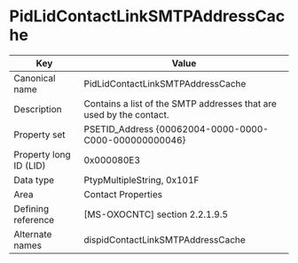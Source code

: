 # PidLidContactLinkSMTPAddressCache

| Key | Value |
|---|---|
| Canonical name | PidLidContactLinkSMTPAddressCache |
| Description | Contains a list of the SMTP addresses that are used by the contact. |
| Property set | PSETID_Address {00062004-0000-0000-C000-000000000046} |
| Property long ID (LID) | 0x000080E3 |
| Data type | PtypMultipleString, 0x101F |
| Area | Contact Properties |
| Defining reference | [MS-OXOCNTC] section 2.2.1.9.5 |
| Alternate names | dispidContactLinkSMTPAddressCache |
